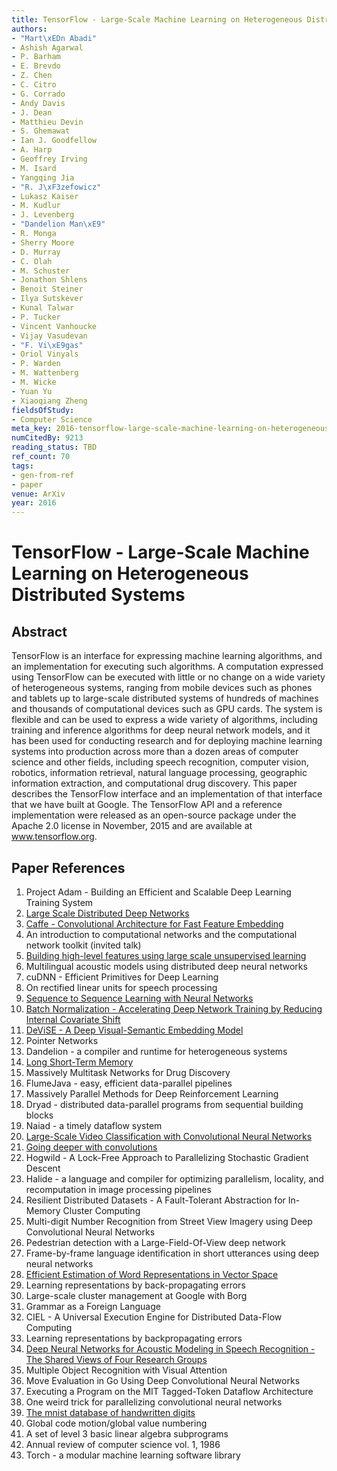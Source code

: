 ```yaml
---
title: TensorFlow - Large-Scale Machine Learning on Heterogeneous Distributed Systems
authors:
- "Mart\xEDn Abadi"
- Ashish Agarwal
- P. Barham
- E. Brevdo
- Z. Chen
- C. Citro
- G. Corrado
- Andy Davis
- J. Dean
- Matthieu Devin
- S. Ghemawat
- Ian J. Goodfellow
- A. Harp
- Geoffrey Irving
- M. Isard
- Yangqing Jia
- "R. J\xF3zefowicz"
- Lukasz Kaiser
- M. Kudlur
- J. Levenberg
- "Dandelion Man\xE9"
- R. Monga
- Sherry Moore
- D. Murray
- C. Olah
- M. Schuster
- Jonathon Shlens
- Benoit Steiner
- Ilya Sutskever
- Kunal Talwar
- P. Tucker
- Vincent Vanhoucke
- Vijay Vasudevan
- "F. Vi\xE9gas"
- Oriol Vinyals
- P. Warden
- M. Wattenberg
- M. Wicke
- Yuan Yu
- Xiaoqiang Zheng
fieldsOfStudy:
- Computer Science
meta_key: 2016-tensorflow-large-scale-machine-learning-on-heterogeneous-distributed-systems
numCitedBy: 9213
reading_status: TBD
ref_count: 70
tags:
- gen-from-ref
- paper
venue: ArXiv
year: 2016
---
```


# TensorFlow - Large-Scale Machine Learning on Heterogeneous Distributed Systems

## Abstract

TensorFlow is an interface for expressing machine learning algorithms, and an implementation for executing such algorithms. A computation expressed using TensorFlow can be executed with little or no change on a wide variety of heterogeneous systems, ranging from mobile devices such as phones and tablets up to large-scale distributed systems of hundreds of machines and thousands of computational devices such as GPU cards. The system is flexible and can be used to express a wide variety of algorithms, including training and inference algorithms for deep neural network models, and it has been used for conducting research and for deploying machine learning systems into production across more than a dozen areas of computer science and other fields, including speech recognition, computer vision, robotics, information retrieval, natural language processing, geographic information extraction, and computational drug discovery. This paper describes the TensorFlow interface and an implementation of that interface that we have built at Google. The TensorFlow API and a reference implementation were released as an open-source package under the Apache 2.0 license in November, 2015 and are available at www.tensorflow.org.

## Paper References

1. Project Adam - Building an Efficient and Scalable Deep Learning Training System
2. [Large Scale Distributed Deep Networks](2012-large-scale-distributed-deep-networks)
3. [Caffe - Convolutional Architecture for Fast Feature Embedding](2014-caffe-convolutional-architecture-for-fast-feature-embedding)
4. An introduction to computational networks and the computational network toolkit (invited talk)
5. [Building high-level features using large scale unsupervised learning](2013-building-high-level-features-using-large-scale-unsupervised-learning)
6. Multilingual acoustic models using distributed deep neural networks
7. cuDNN - Efficient Primitives for Deep Learning
8. On rectified linear units for speech processing
9. [Sequence to Sequence Learning with Neural Networks](2014-sequence-to-sequence-learning-with-neural-networks)
10. [Batch Normalization - Accelerating Deep Network Training by Reducing Internal Covariate Shift](2015-batch-normalization-accelerating-deep-network-training-by-reducing-internal-covariate-shift)
11. [DeViSE - A Deep Visual-Semantic Embedding Model](2013-devise-a-deep-visual-semantic-embedding-model)
12. Pointer Networks
13. Dandelion - a compiler and runtime for heterogeneous systems
14. [Long Short-Term Memory](1997-long-short-term-memory)
15. Massively Multitask Networks for Drug Discovery
16. FlumeJava - easy, efficient data-parallel pipelines
17. Massively Parallel Methods for Deep Reinforcement Learning
18. Dryad - distributed data-parallel programs from sequential building blocks
19. Naiad - a timely dataflow system
20. [Large-Scale Video Classification with Convolutional Neural Networks](2014-large-scale-video-classification-with-convolutional-neural-networks)
21. [Going deeper with convolutions](2015-going-deeper-with-convolutions)
22. Hogwild - A Lock-Free Approach to Parallelizing Stochastic Gradient Descent
23. Halide - a language and compiler for optimizing parallelism, locality, and recomputation in image processing pipelines
24. Resilient Distributed Datasets - A Fault-Tolerant Abstraction for In-Memory Cluster Computing
25. Multi-digit Number Recognition from Street View Imagery using Deep Convolutional Neural Networks
26. Pedestrian detection with a Large-Field-Of-View deep network
27. Frame-by-frame language identification in short utterances using deep neural networks
28. [Efficient Estimation of Word Representations in Vector Space](2013-efficient-estimation-of-word-representations-in-vector-space)
29. Learning representations by back-propagating errors
30. Large-scale cluster management at Google with Borg
31. Grammar as a Foreign Language
32. CIEL - A Universal Execution Engine for Distributed Data-Flow Computing
33. Learning representations by backpropagating errors
34. [Deep Neural Networks for Acoustic Modeling in Speech Recognition - The Shared Views of Four Research Groups](2012-deep-neural-networks-for-acoustic-modeling-in-speech-recognition-the-shared-views-of-four-research-groups)
35. Multiple Object Recognition with Visual Attention
36. Move Evaluation in Go Using Deep Convolutional Neural Networks
37. Executing a Program on the MIT Tagged-Token Dataflow Architecture
38. One weird trick for parallelizing convolutional neural networks
39. [The mnist database of handwritten digits](2005-the-mnist-database-of-handwritten-digits)
40. Global code motion/global value numbering
41. A set of level 3 basic linear algebra subprograms
42. Annual review of computer science vol. 1, 1986
43. Torch - a modular machine learning software library
